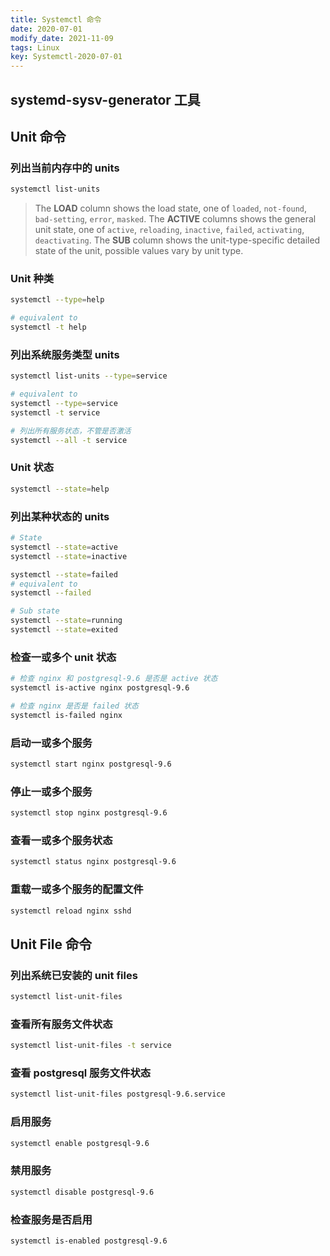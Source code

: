 ```yaml
---
title: Systemctl 命令
date: 2020-07-01
modify_date: 2021-11-09
tags: Linux
key: Systemctl-2020-07-01
---
```


## systemd-sysv-generator 工具

## Unit 命令

### 列出当前内存中的 units

```sh
systemctl list-units
```

> The **LOAD** column shows the load state, one of `loaded`, `not-found`, `bad-setting`, `error`, `masked`. The **ACTIVE** columns shows the general unit state, one of `active`, `reloading`, `inactive`, `failed`, `activating`, `deactivating`. The **SUB** column shows the unit-type-specific detailed state of the unit, possible values vary by unit type.

<!--more-->

### Unit 种类

```sh
systemctl --type=help

# equivalent to
systemctl -t help
```

### 列出系统服务类型 units

```sh
systemctl list-units --type=service

# equivalent to
systemctl --type=service
systemctl -t service

# 列出所有服务状态，不管是否激活
systemctl --all -t service
```

### Unit 状态

```sh
systemctl --state=help
```

### 列出某种状态的 units

```sh
# State
systemctl --state=active
systemctl --state=inactive

systemctl --state=failed
# equivalent to
systemctl --failed

# Sub state
systemctl --state=running
systemctl --state=exited
```

### 检查一或多个 unit 状态

```sh
# 检查 nginx 和 postgresql-9.6 是否是 active 状态
systemctl is-active nginx postgresql-9.6

# 检查 nginx 是否是 failed 状态
systemctl is-failed nginx
```

### 启动一或多个服务

```sh
systemctl start nginx postgresql-9.6
```

### 停止一或多个服务

```sh
systemctl stop nginx postgresql-9.6
```

### 查看一或多个服务状态

```sh
systemctl status nginx postgresql-9.6
```

### 重载一或多个服务的配置文件

```sh
systemctl reload nginx sshd
```

## Unit File 命令

### 列出系统已安装的 unit files

```sh
systemctl list-unit-files
```

### 查看所有服务文件状态

```sh
systemctl list-unit-files -t service
```

### 查看 postgresql 服务文件状态

```sh
systemctl list-unit-files postgresql-9.6.service
```

### 启用服务

```sh
systemctl enable postgresql-9.6
```

### 禁用服务

```sh
systemctl disable postgresql-9.6
```

### 检查服务是否启用

```sh
systemctl is-enabled postgresql-9.6
```
